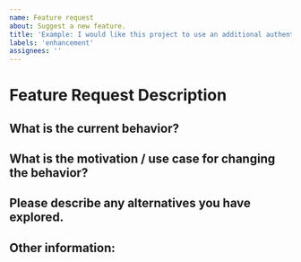 ```yaml
---
name: Feature request
about: Suggest a new feature.
title: 'Example: I would like this project to use an additional authentication method.'
labels: 'enhancement'
assignees: ''
---
```


# Feature Request Description

## What is the current behavior?

## What is the motivation / use case for changing the behavior?

## Please describe any alternatives you have explored.

## Other information:
